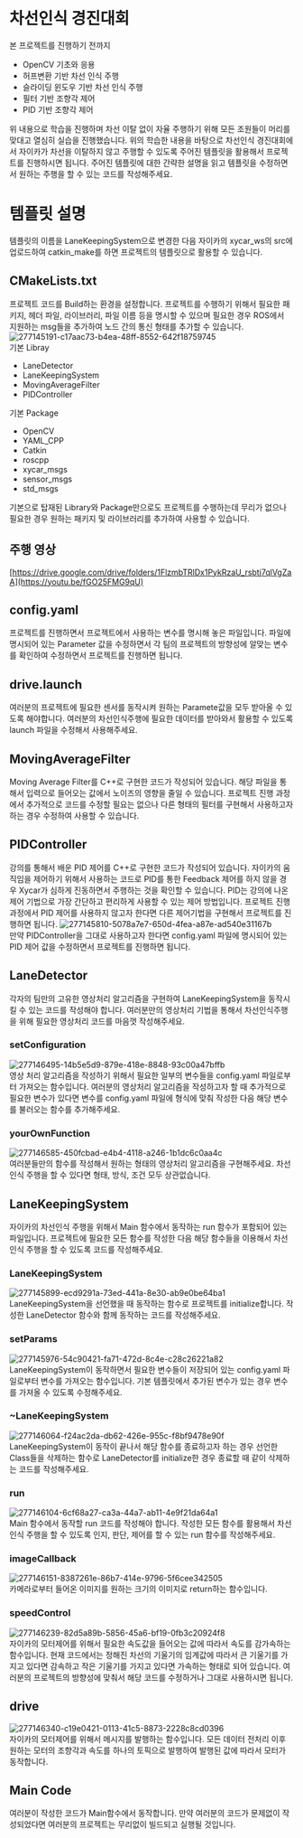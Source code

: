 # 차선인식 경진대회
본 프로젝트를 진행하기 전까지
- OpenCV 기초와 응용
- 허프변환 기반 차선 인식 주행
- 슬라이딩 윈도우 기반 차선 인식 주행
- 필터 기반 조향각 제어
- PID 기반 조향각 제어

위 내용으로 학습을 진행하며 차선 이탈 없이 자율 주행하기 위해 모든 조원들이 머리를 맞대고 열심히 실습을 진행했습니다. 위의 학습한 내용을 바탕으로 차선인식 경진대회에서 자이카가 차선을 이탈하지 않고 주행할 수 있도록 주어진 템플릿을 활용해서 프로젝트를 진행하시면 됩니다. 주어진 템플릿에 대한 간략한 설명을 읽고 템플릿을 수정하면서 원하는 주행을 할 수 있는 코드를 작성해주세요.

# 템플릿 설명
템플릿의 이름을 LaneKeepingSystem으로 변경한 다음 자이카의 xycar_ws의 src에 업로드하여 catkin_make를 하면 프로젝트의 템플릿으로 활용할 수 있습니다.
## CMakeLists.txt
프로젝트 코드를 Build하는 환경을 설정합니다. 프로젝트를 수행하기 위해서 필요한 패키지, 헤더 파일, 라이브러리, 파일 이름 등을 명시할 수 있으며 필요한 경우 ROS에서 지원하는 msg들을 추가하여 노드 간의 통신 형태를 추가할 수 있습니다.
![277145191-c17aac73-b4ea-48ff-8552-642f18759745](https://github.com/prgrms-ad-devcourse/notice-manage/assets/109266664/b2e3a7ab-4b22-4034-bf1f-cdbca5f604bc)<br>
기본 Libray
- LaneDetector
- LaneKeepingSystem
- MovingAverageFilter
- PIDController

기본 Package
- OpenCV
- YAML_CPP
- Catkin
- roscpp
- xycar_msgs
- sensor_msgs
- std_msgs

기본으로 탑재된 Library와 Package만으로도 프로젝트를 수행하는데 무리가 없으나 필요한 경우 원하는 패키지 및 라이브러리를 추가하여 사용할 수 있습니다.


## 주행 영상
[https://drive.google.com/drive/folders/1FlzmbTRlDx1PykRzaU_rsbtj7qlVgZaA](https://youtu.be/fGO25FMG9qU)


## config.yaml
프로젝트를 진행하면서 프로젝트에서 사용하는 변수를 명시해 놓은 파일입니다. 파일에 명시되어 있는 Parameter 값을 수정하면서 각 팀의 프로젝트의 방향성에 알맞는 변수를 확인하여 수정하면서 프로젝트를 진행하면 됩니다. 

## drive.launch
여러분의 프로젝트에 필요한 센서를 동작시켜 원하는 Paramete값을 모두 받아올 수 있도록 해야합니다. 여러분의 차선인식주행에 필요한 데이터를 받아와서 활용할 수 있도록 launch 파일을 수정해서 사용해주세요.

## MovingAverageFilter
Moving Average Filter를 C++로 구현한 코드가 작성되어 있습니다. 해당 파일을 통해서 입력으로 들어오는 값에서 노이즈의 영향을 줄일 수 있습니다. 프로젝트 진행 과정에서 추가적으로 코드를 수정할 필요는 없으나 다른 형태의 필터를 구현해서 사용하고자 하는 경우 수정하여 사용할 수 있습니다. 
## PIDController
강의를 통해서 배운 PID 제어를 C++로 구현한 코드가 작성되어 있습니다. 자이카의 움직임을 제어하기 위해서 사용하는 코드로 PID를 통한 Feedback 제어를 하지 않을 경우 Xycar가 심하게 진동하면서 주행하는 것을 확인할 수 있습니다. PID는 강의에 나온 제어 기법으로 가장 간단하고 편리하게 사용할 수 있는 제어 방법입니다. 프로젝트 진행과정에서 PID 제어를 사용하지 않고자 한다면 다른 제어기법을 구현해서 프로젝트를 진행하면 됩니다.
![277145810-5078a7e7-650d-4fea-a87e-ad540e31167b](https://github.com/prgrms-ad-devcourse/notice-manage/assets/109266664/453c4c84-7356-4e87-b4a1-7409d3374da3)<br>
만약 PIDController을 그대로 사용하고자 한다면 config.yaml 파일에 명시되어 있는 PID 제어 값을 수정하면서 프로젝트를 진행하면 됩니다.

## LaneDetector
각자의 팀만의 고유한 영상처리 알고리즘을 구현하여 LaneKeepingSystem을 동작시킬 수 있는 코드를 작성해야 합니다. 여러분만의 영상처리 기법을 통해서 차선인식주행을 위해 필요한 영상처리 코드를 마음껏 작성해주세요.
### setConfiguration
![277146495-14b5e5d9-879e-418e-8848-93c00a47bffb](https://github.com/prgrms-ad-devcourse/notice-manage/assets/109266664/38516aab-385f-4eb1-bdc5-6bf56c85b278)<br>
영상 처리 알고리즘을 작성하기 위해서 필요한 일부의 변수들을 config.yaml 파일로부터 가져오는 함수입니다. 여러분의 영상처리 알고리즘을 작성하고자 할 때 추가적으로 필요한 변수가 있다면 변수를 config.yaml 파일에 형식에 맞춰 작성한 다음 해당 변수를 불러오는 함수를 추가해주세요.

### yourOwnFunction
![277146585-450fcbad-e4b4-4118-a246-1b1dc6c0aa4c](https://github.com/prgrms-ad-devcourse/notice-manage/assets/109266664/f14aeb5d-23e1-4f1a-87bf-de8324ecca38)<br>
여러분들만의 함수를 작성해서 원하는 형태의 영상처리 알고리즘을 구현해주세요. 차선인식 주행을 할 수 있다면 형태, 방식, 조건 모두 상관없습니다.

## LaneKeepingSystem
자이카의 차선인식 주행을 위해서 Main 함수에서 동작하는 run 함수가 포함되어 있는 파일입니다. 프로젝트에 필요한 모든 함수를 작성한 다음 해당 함수들을 이용해서 차선인식 주행을 할 수 있도록 코드를 작성해주세요.

### LaneKeepingSystem
![277145899-ecd9291a-73ed-441a-8e30-ab9e0be64ba1](https://github.com/prgrms-ad-devcourse/notice-manage/assets/109266664/92e3a510-3e64-471f-83c9-3b841729afc9)<br>
LaneKeepingSystem을 선언했을 때 동작하는 함수로 프로젝트를 initialize합니다. 작성한 LaneDetector 함수와 함께 동작하는 코드를 작성해주세요.

### setParams
![277145976-54c90421-fa71-472d-8c4e-c28c26221a82](https://github.com/prgrms-ad-devcourse/notice-manage/assets/109266664/c051d619-b3f5-4b79-92da-851dbe798908)<br>
LaneKeepingSystem이 동작하면서 필요한 변수들이 저장되어 있는 config.yaml 파일로부터 변수를 가져오는 함수입니다. 기본 템플릿에서 추가된 변수가 있는 경우 변수를 가져올 수 있도록 수정해주세요.

### ~LaneKeepingSystem
![277146064-f24ac2da-db62-426e-955c-f8bf9478e90f](https://github.com/prgrms-ad-devcourse/notice-manage/assets/109266664/abe495c8-0f4d-4ea9-bb0b-f912b741ebbe)<br>
LaneKeepingSystem이 동작이 끝나서 해당 함수를 종료하고자 하는 경우 선언한 Class들을 삭제하는 함수로 LaneDetector를 initialize한 경우 종료할 때 같이 삭제하는 코드를 작성해주세요.

### run
![277146104-6cf68a27-ca3a-44a7-ab11-4e9f21da64a1](https://github.com/prgrms-ad-devcourse/notice-manage/assets/109266664/4813d46a-0de9-4ee6-92ad-3c7fd2005fe2)<br>
Main 함수에서 동작할 run 코드를 작성해야 합니다. 작성한 모든 함수를 활용해서 차선인식 주행을 할 수 있도록 인지, 판단, 제어를 할 수 있는 run 함수를 작성해주세요.

### imageCallback
![277146151-8387261e-86b7-414e-9796-5f6cee342505](https://github.com/prgrms-ad-devcourse/notice-manage/assets/109266664/6eab92b3-6608-4a6a-8921-65342574680e)<br>
카메라로부터 들어온 이미지를 원하는 크기의 이미지로 return하는 함수입니다.

### speedControl
![277146239-82d5a89b-5856-45a6-bf19-0fb3c20924f8](https://github.com/prgrms-ad-devcourse/notice-manage/assets/109266664/26eaf5ba-9af8-44ed-912c-7b8867777983)<br>
자이카의 모터제어를 위해서 필요한 속도값을 들어오는 값에 따라서 속도를 감가속하는 함수입니다. 현재 코드에서는 정해진 차선의 기울기의 임계값에 따라서 큰 기울기를 가지고 있다면 감속하고 작은 기울기를 가지고 있다면 가속하는 형태로 되어 있습니다. 여러분의 프로젝트의 방향성에 맞춰서 해당 코드를 수정하거나 그대로 사용하시면 됩니다.

## drive
![277146340-c19e0421-0113-41c5-8873-2228c8cd0396](https://github.com/prgrms-ad-devcourse/notice-manage/assets/109266664/cbab1e18-8b4f-46d4-aa42-5cfeac4d4b7e)
<br>
자이카의 모터제어를 위해서 메시지를 발행하는 함수입니다. 모든 데이터 전처리 이후 원하는 모터의 조향각과 속도를 하나의 토픽으로 발행하여 발행된 값에 따라서 모터가 동작합니다.

## Main Code
여러분이 작성한 코드가 Main함수에서 동작합니다. 만약 여러분의 코드가 문제없이 작성되었다면 여러분의 프로젝트는 무리없이 빌드되고 실행될 것입니다.
